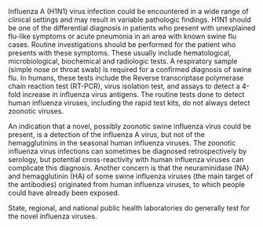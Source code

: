 Influenza A (H1N1) virus infection could be encountered in a wide range of clinical settings and may result in variable pathologic findings. H1N1 should be one of the differential diagnosis in patients who present with unexplained flu-like symptoms or acute pneumonia in an area with known swine flu cases. Routine investigations should be performed for the patient who presents with these symptoms. These usually include hematological, microbiological, biochemical and radiologic tests. A respiratory sample (simple nose or throat swab) is required for a confirmed diagnosis of swine flu. In humans, these tests include the Reverse transcriptase polymerase chain reaction test (RT-PCR), virus isolation test, and assays to detect a 4-fold increase in influenza virus antigens. The routine tests done to detect human influenza viruses, including the rapid test kits, do not always detect zoonotic viruses.

An indication that a novel, possibly zoonotic swine influenza virus could be present, is a detection of the influenza A virus, but not of the hemagglutinins in the seasonal human influenza viruses. The zoonotic influenza virus infections can sometimes be diagnosed retrospectively by serology, but potential cross-reactivity with human influenza viruses can complicate this diagnosis. Another concern is that the neuraminidase (NA) and hemagglutinin (HA) of some swine influenza viruses (the main target of the antibodies) originated from human influenza viruses, to which people could have already been exposed.

State, regional, and national public health laboratories do generally test for the novel influenza viruses.